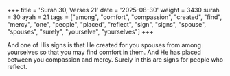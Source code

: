 +++
title = 'Surah 30, Verses 21'
date = '2025-08-30'
weight = 3430
surah = 30
ayah = 21
tags = ["among", "comfort", "compassion", "created", "find", "mercy", "one", "people", "placed", "reflect", "sign", "signs", "spouse", "spouses", "surely", "yourselve", "yourselves"]
+++

And one of His signs is that He created for you spouses from among yourselves so that you may find comfort in them. And He has placed between you compassion and mercy. Surely in this are signs for people who reflect.